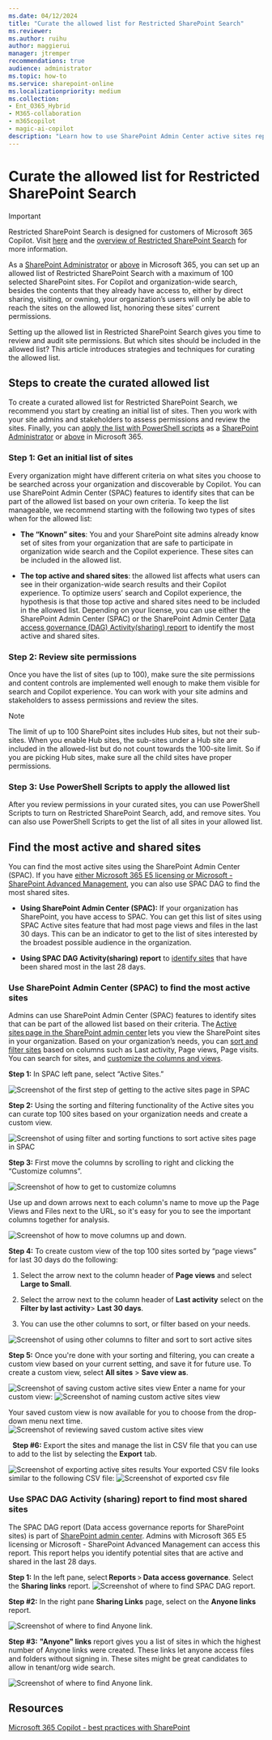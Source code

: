 ```yaml
---
ms.date: 04/12/2024
title: "Curate the allowed list for Restricted SharePoint Search"
ms.reviewer: 
ms.author: ruihu
author: maggierui
manager: jtremper
recommendations: true
audience: administrator
ms.topic: how-to
ms.service: sharepoint-online
ms.localizationpriority: medium
ms.collection:
- Ent_O365_Hybrid
- M365-collaboration
- m365copilot
- magic-ai-copilot
description: "Learn how to use SharePoint Admin Center active sites report and SharePoint Advanced Management Data Access Governance report to find the most active and shared sites for the Restricted SharePoint Search allowed list. "
---
```


# Curate the allowed list for Restricted SharePoint Search
> [!IMPORTANT]
> Restricted SharePoint Search is designed for customers of Microsoft 365 Copilot. Visit [here](https://go.microsoft.com/fwlink/p/?linkid=2260808) and the [overview of Restricted SharePoint Search](/sharepoint/restricted-sharepoint-search) for more information.

As a [SharePoint Administrator](/sharepoint/sharepoint-admin-role) or [above](/microsoft-365/admin/add-users/about-admin-roles) in Microsoft 365, you can set up an allowed list of Restricted SharePoint Search with a maximum of 100 selected SharePoint sites. For Copilot and organization-wide search, besides the contents that they already have access to, either by direct sharing, visiting, or owning, your organization’s users will only be able to reach the sites on the allowed list, honoring these sites’ current permissions.

Setting up the allowed list in Restricted SharePoint Search gives you time to review and audit site permissions. But which sites should be included in the allowed list? This article introduces strategies and techniques for curating the allowed list.

## Steps to create the curated allowed list
To create a curated allowed list for Restricted SharePoint Search, we recommend you start by creating an initial list of sites. Then you work with your site admins and stakeholders to assess permissions and review the sites. Finally, you can [apply the list with PowerShell scripts](restricted-sharepoint-search-admin-scripts.md) as a [SharePoint Administrator](/sharepoint/sharepoint-admin-role) or [above](/microsoft-365/admin/add-users/about-admin-roles) in Microsoft 365.

### Step 1: Get an initial list of sites

Every organization might have different criteria on what sites you choose to be searched across your organization and discoverable by Copilot. You can use SharePoint Admin Center (SPAC) features to identify sites that can be part of the allowed list based on your own criteria. To keep the list manageable, we recommend starting with the following two types of sites when for the allowed list:

- **The “Known” sites**: You and your SharePoint site admins already know set of sites from your organization that are safe to participate in organization wide search and the Copilot experience. These sites can be included in the allowed list.

- **The top active and shared sites**: the allowed list affects what users can see in their organization-wide search results and their Copilot experience. To optimize users’ search and Copilot experience, the hypothesis is that those top active and shared sites need to be included in the allowed list.  Depending on your license, you can use either the SharePoint Admin Center (SPAC) or the SharePoint Admin Center [Data access governance (DAG) Activity(sharing) report](/SharePoint/data-access-governance-reports#sharing-links-reports) to identify the most active and shared sites.

### Step 2: Review site permissions

Once you have the list of sites (up to 100), make sure the site permissions and content controls are implemented well enough to make them visible for search and Copilot experience. You can work with your site admins and stakeholders to assess permissions and review the sites.

>[!NOTE]
>The limit of up to 100 SharePoint sites includes Hub sites, but not their sub-sites.   When you enable Hub sites, the sub-sites under a Hub site are included in the allowed-list  but do not count towards the 100-site limit. So if you are picking Hub sites, make sure all the child sites have proper permissions.

### Step 3: Use PowerShell Scripts to apply the allowed list

After you review permissions in your curated sites, you can use PowerShell Scripts to turn on Restricted SharePoint Search, add, and remove sites. You can also use PowerShell Scripts to get the list of all sites in your allowed list.

## Find the most active and shared sites

You can find the most active sites using the SharePoint Admin Center (SPAC). If you have [either Microsoft 365 E5 licensing or Microsoft - SharePoint Advanced Management](/SharePoint/data-access-governance-reports#requirements), you can also use SPAC DAG to find the most shared sites.  

- **Using SharePoint Admin Center (SPAC):** If your organization has SharePoint, you have access to SPAC. You can get this list of sites using SPAC Active sites feature that had most page views and files in the last 30 days. This can be an indicator to get to the list of sites interested by the broadest possible audience in the organization.   

- **Using SPAC DAG Activity(sharing) report** to [identify sites](/SharePoint/data-access-governance-reports) that have been shared most in the last 28 days.

### Use SharePoint Admin Center (SPAC) to find the most active sites

Admins can use SharePoint Admin Center (SPAC) features to identify sites that can be part of the allowed list based on their criteria. The [Active sites page in the SharePoint admin center](https://go.microsoft.com/fwlink/?linkid=2185220) lets you  view the SharePoint sites in your organization. Based on your organization’s needs, you can [sort and filter sites](/sharepoint/customize-admin-center-site-list#sort-and-filter-the-site-list) based on columns such as Last activity, Page views, Page visits. You can search for sites, and [customize the columns and views](/sharepoint/customize-admin-center-site-list#customize-columns).

**Step 1:** In SPAC left pane, select “Active Sites.”

![Screenshot of the first step of getting to the active sites page in SPAC](media/rss-spac-1.png)

**Step 2:** Using the sorting and filtering functionality of the Active sites you can curate top 100 sites based on your organization needs and create a custom view.

![Screenshot of using filter and sorting functions to sort active sites page in SPAC](media/rss-spac-2.png)

**Step 3:** First move the columns by scrolling to right and clicking the “Customize columns”.  

![Screenshot of how to get to customize columns](media/rss-spac-3.png)

Use up and down arrows next to each column's name to move up the Page Views and Files next to the URL, so it's easy for you to see the important columns together for analysis.  

![Screenshot of how to move columns up and down.](media/rss-spac-4.png)

**Step 4:** To create custom view of the top 100 sites sorted by “page views” for last 30 days do the following:  

1. Select the arrow next to the column header of **Page views** and select **Large to Small**.

1. Select the arrow next to the column header of **Last activity** select on the **Filter by last activity**> **Last 30 days**.

1. You can use the other columns to sort, or filter based on your needs.

![Screenshot of using other columns to filter and sort to sort active sites](media/rss-spac-5.png)

**Step 5:** Once you're done with your sorting and filtering, you can create a custom view based on your current setting, and save it for future use. To create a custom view, select **All sites** > **Save view as**.

![Screenshot of saving custom active sites view](media/rss-spac-6.png)
Enter a name for your custom view:
![Screenshot of naming custom active sites view](media/rss-spac-7.png)

Your saved custom view is now available for you to choose from the drop-down menu next time.
![Screenshot of reviewing saved custom active sites view](media/rss-spac-8.png)

  **Step #6:** Export the sites and manage the list in CSV file that you can use to add to the list by selecting the **Export** tab.

![Screenshot of exporting  active sites results](media/rss-spac-export.png)
Your exported CSV file looks similar to the following CSV file:
![Screenshot of exported csv file](media/rss-spac-csv.png)

### Use SPAC DAG Activity (sharing) report to find most shared sites

The SPAC DAG report (Data access governance reports for SharePoint sites) is part of [SharePoint admin center](https://go.microsoft.com/fwlink/?linkid=2185219). Admins with Microsoft 365 E5 licensing or Microsoft - SharePoint Advanced Management can access this report. This report helps you identify potential sites that are active and shared in the last 28 days.   

**Step 1:** In the left pane, select **Reports** > **Data access governance**. Select the **Sharing links** report.
![Screenshot of where to find SPAC DAG report.](media/rss-spac-dag-1.png)

**Step #2:** In the right pane **Sharing Links** page, select on the **Anyone links** report.

![Screenshot of where to find Anyone link.](media/rss-spac-dag-2.png)

**Step #3:** **"Anyone" links** report gives you a list of sites in which the highest number of Anyone links were created. These links let anyone access files and folders without signing in. These sites might be great candidates to allow in tenant/org wide search.

![Screenshot of where to find Anyone link.](media/rss-spac-dag-2.png)

## Resources

[Microsoft 365 Copilot - best practices with SharePoint](/sharepoint/sharepoint-copilot-best-practices)
